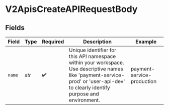 # V2ApisCreateAPIRequestBody


## Fields

| Field                                                                                                                                                                             | Type                                                                                                                                                                              | Required                                                                                                                                                                          | Description                                                                                                                                                                       | Example                                                                                                                                                                           |
| --------------------------------------------------------------------------------------------------------------------------------------------------------------------------------- | --------------------------------------------------------------------------------------------------------------------------------------------------------------------------------- | --------------------------------------------------------------------------------------------------------------------------------------------------------------------------------- | --------------------------------------------------------------------------------------------------------------------------------------------------------------------------------- | --------------------------------------------------------------------------------------------------------------------------------------------------------------------------------- |
| `name`                                                                                                                                                                            | *str*                                                                                                                                                                             | :heavy_check_mark:                                                                                                                                                                | Unique identifier for this API namespace within your workspace.<br/>Use descriptive names like 'payment-service-prod' or 'user-api-dev' to clearly identify purpose and environment.<br/> | payment-service-production                                                                                                                                                        |